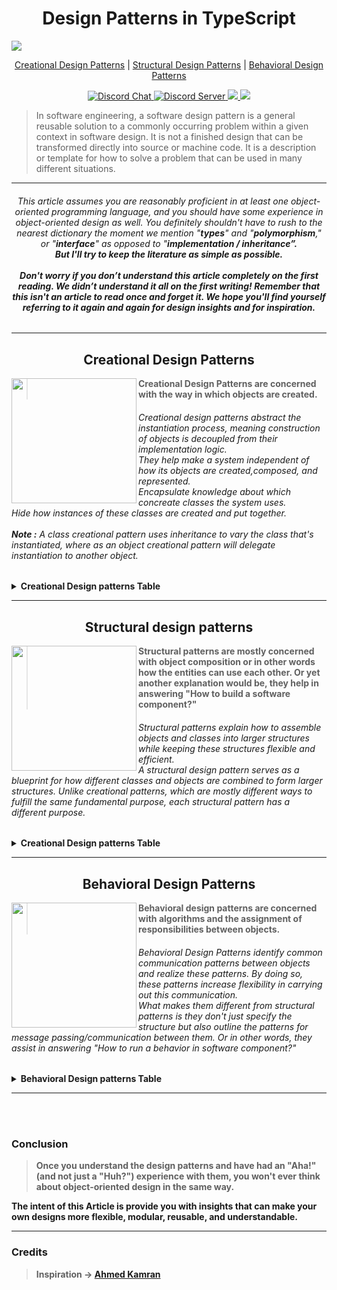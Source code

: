 <p>
  <h1 align="center">Design Patterns in TypeScript</h1> 
  <img src="https://user-images.githubusercontent.com/24829816/71924346-3e6fc300-31a8-11ea-8291-158e5afba3f7.png" />
</p>

<p align="center">
  <a href="#features">Creational Design Patterns</a> |
  <a href="#installation">Structural Design Patterns</a> |
  <a href="#getting-started">Behavioral Design Patterns</a>
</p>

<p align="center">
  <a href="https://discord.gg/AYrsqBG">
        <img src="https://img.shields.io/badge/chat-on%20discord-7289DA.svg" alt="Discord Chat" />
    </a>
  <a href="https://discord.gg/AYrsqBG">
    <img src="https://discordapp.com/api/guilds/633776704145457154/widget.png?style=shield" alt="Discord Server">
  </a>
  <a href="https://twitter.com/intent/tweet?text=Design%20Patterns%20in%20TypeScript%20&url=https://github.com/MidasXIV/Design-Patterns-in-TypeScript&hashtags=typescript,javascript,designpatterns,github">
    <img src="https://img.shields.io/twitter/url/http/shields.io.svg?style=social" />
  </a>
  <a href="https://github.com/MidasXIV/Design-Patterns-in-TypeScript/stargazers/">
    <img src="https://img.shields.io/github/stars/MidasXIV/Design-Patterns-in-TypeScript.svg?style=social&label=Star&maxAge=2592000" />
  </a>
</p>


> In software engineering, a software design pattern is a general reusable solution to a commonly occurring problem within a given context in software design. It is not a finished design that can be transformed directly into source or machine code. It is a description or template for how to solve a problem that can be used in many different situations.

___

<h6 align="center">
 This article assumes you are reasonably proficient in at least one object-oriented programming language, and you should have some experience in object-oriented design as well. You definitely shouldn't have to rush to the nearest dictionary the moment we mention "<b>types</b>" and "<b>polymorphism</b>," or "<b>interface</b>" as opposed to "<b>implementation / inheritance<b>”.
 <br>But I'll try to keep the literature as simple as possible.
 <br><br>Don't worry if you don’t understand this article completely on the first reading. We didn’t understand it all on the first writing! Remember that this isn't an article to read once and forget it. We hope you'll find yourself referring to it again and again for design insights and for inspiration.
</h6>

___

<p>
  <h2 align="center">Creational Design Patterns</h1>
</p>

<img align="left" width="200" src="https://user-images.githubusercontent.com/24829816/72103829-7b23f180-3343-11ea-8dd0-c90eae4903b9.png">

> Creational Design Patterns are concerned with the way in which objects are created.

<h6>
  Creational design patterns abstract the instantiation process, meaning construction of objects is decoupled from their implementation logic.<br>
  They help make a system independent of how its objects are created,composed, and represented.<br>
  Encapsulate knowledge about which concreate classes the system uses.<br>
  Hide how instances of these classes are created and put together.<br><br>
  <b>Note :</b> A class creational pattern uses inheritance to vary the class that's instantiated, where as an object creational pattern will delegate instantiation to another object.
</h6>

<details>
  <summary>Creational Design patterns Table</summary>
  <Br>
    
| Thumbnail       | Design Pattern                                                                   |
| :-------------: | :------------------------------------------------------------------------------- |
| <img src="https://images.squarespace-cdn.com/content/5108795ce4b04beb3ec2886e/1550776903598-G2JSY8UJ22MJG86HNPOV/udacity-logo.jpg?format=500w&content-type=image%2Fjpeg" alt="Udacity" width="150"/>| [Factory Method](https://classroom.udacity.com/courses/ud187) <h6>The factory pattern takes out the responsibility of instantiating a object from the class to a Factory class.<br>Creates an instance of several derived classes.</h6>  |
| <img src="https://images.squarespace-cdn.com/content/5108795ce4b04beb3ec2886e/1550776903598-G2JSY8UJ22MJG86HNPOV/udacity-logo.jpg?format=500w&content-type=image%2Fjpeg" alt="Udacity" width="150"/>| [Abstract Factory](https://classroom.udacity.com/courses/ud187) <h6>Allows us to create a Factory for factory classes.<br>The abstract factory pattern provides a way to encapsulate a group of individual factories that have a common theme without specifying their concrete classes.</h6>  |
| <img src="https://images.squarespace-cdn.com/content/5108795ce4b04beb3ec2886e/1550776903598-G2JSY8UJ22MJG86HNPOV/udacity-logo.jpg?format=500w&content-type=image%2Fjpeg" alt="Udacity" width="150"/>| [Builder](https://classroom.udacity.com/courses/ud187) <h6>Creating an object step by step and a method to finally get the object instance.<br>Allows you to create different flavors of an object while avoiding constructor pollution. Useful when there could be several flavors of an object. Or when there are a lot of steps involved in creation of an object.</h6>  |
| <img src="https://images.squarespace-cdn.com/content/5108795ce4b04beb3ec2886e/1550776903598-G2JSY8UJ22MJG86HNPOV/udacity-logo.jpg?format=500w&content-type=image%2Fjpeg" alt="Udacity" width="150"/>| [Prototype](https://classroom.udacity.com/courses/ud187) <h6>Create object based on an existing object through cloning.<br>	Creating a new object instance from another similar instance and then modify according to our requirements.</h6>  |
| <img src="https://images.squarespace-cdn.com/content/5108795ce4b04beb3ec2886e/1550776903598-G2JSY8UJ22MJG86HNPOV/udacity-logo.jpg?format=500w&content-type=image%2Fjpeg" alt="Udacity" width="150"/>| [Singleton](https://classroom.udacity.com/courses/ud187) <h6>In Ensures a class has only one instance and provide a global point of access to it.<br>Singleton pattern is a software design pattern that restricts the instantiation of a class to one object. This is useful when exactly one object is needed to coordinate actions across the system.</h6>  |
| <img src="https://images.squarespace-cdn.com/content/5108795ce4b04beb3ec2886e/1550776903598-G2JSY8UJ22MJG86HNPOV/udacity-logo.jpg?format=500w&content-type=image%2Fjpeg" alt="Udacity" width="150"/>| [Object Pool Design Pattern](https://classroom.udacity.com/courses/ud187) <h6>Object pools are used to manage the object caching.<br>Avoid expensive acquisition and release of resources by recycling objects that are no longer in use.</h6>  |

</details>

***

<p>
  <h2 align="center">Structural design patterns</h1>
</p>

<img align="left" width="200" src="https://user-images.githubusercontent.com/24829816/72209505-6ae94f00-34c8-11ea-996b-c215e4be7e17.png">

> Structural patterns are mostly concerned with object composition or in other words how the entities can use each other. Or yet another explanation would be, they help in answering "How to build a software component?"

<h6>
  Structural patterns explain how to assemble objects and classes into larger structures while keeping these structures flexible and efficient.<br>
  A structural design pattern serves as a blueprint for how different classes and objects are combined to form larger structures. Unlike creational patterns, which are mostly different ways to fulfill the same fundamental purpose, each structural pattern has a different purpose.
<br>
</h6>

<details>
  <summary>Creational Design patterns Table</summary>
  <Br>
   
| Thumbnail       | Design Pattern                                                                   |
| :-------------: | :------------------------------------------------------------------------------- |
| <img src="https://images.squarespace-cdn.com/content/5108795ce4b04beb3ec2886e/1550776903598-G2JSY8UJ22MJG86HNPOV/udacity-logo.jpg?format=500w&content-type=image%2Fjpeg" alt="Udacity" width="150"/>| [Adapter](https://classroom.udacity.com/courses/ud187) <h6>Provides an interface between two unrelated entities so that they can work together.</h6>  |
| <img src="https://images.squarespace-cdn.com/content/5108795ce4b04beb3ec2886e/1550776903598-G2JSY8UJ22MJG86HNPOV/udacity-logo.jpg?format=500w&content-type=image%2Fjpeg" alt="Udacity" width="150"/>| [Composite](https://classroom.udacity.com/courses/ud187) <h6>	Used when we have to implement a part-whole hierarchy. For example, a diagram made of other pieces such as circle, square, triangle, etc.</h6>  |
| <img src="https://images.squarespace-cdn.com/content/5108795ce4b04beb3ec2886e/1550776903598-G2JSY8UJ22MJG86HNPOV/udacity-logo.jpg?format=500w&content-type=image%2Fjpeg" alt="Udacity" width="150"/>| [Proxy](https://classroom.udacity.com/courses/ud187) <h6>	Provide a surrogate or placeholder for another object to control access to it.</h6>  |
| <img src="https://images.squarespace-cdn.com/content/5108795ce4b04beb3ec2886e/1550776903598-G2JSY8UJ22MJG86HNPOV/udacity-logo.jpg?format=500w&content-type=image%2Fjpeg" alt="Udacity" width="150"/>| [Flyweight](https://classroom.udacity.com/courses/ud187) <h6>	Caching and reusing object instances, used with immutable objects. For example, string pool.</h6>  |
| <img src="https://images.squarespace-cdn.com/content/5108795ce4b04beb3ec2886e/1550776903598-G2JSY8UJ22MJG86HNPOV/udacity-logo.jpg?format=500w&content-type=image%2Fjpeg" alt="Udacity" width="150"/>| [Facade](https://classroom.udacity.com/courses/ud187) <h6>	Creating a wrapper interfaces on top of existing interfaces to help client applications.</h6>  |
| <img src="https://images.squarespace-cdn.com/content/5108795ce4b04beb3ec2886e/1550776903598-G2JSY8UJ22MJG86HNPOV/udacity-logo.jpg?format=500w&content-type=image%2Fjpeg" alt="Udacity" width="150"/>| [Bridge](https://classroom.udacity.com/courses/ud187) <h6>	The bridge design pattern is used to decouple the interfaces from implementation and hiding the implementation details from the client program.</h6>  |
| <img src="https://images.squarespace-cdn.com/content/5108795ce4b04beb3ec2886e/1550776903598-G2JSY8UJ22MJG86HNPOV/udacity-logo.jpg?format=500w&content-type=image%2Fjpeg" alt="Udacity" width="150"/>| [Decorator](https://classroom.udacity.com/courses/ud187) <h6>	The decorator design pattern is used to modify the functionality of an object at runtime.</h6>  |

</details>
  
___

<p>
  <h2 align="center">Behavioral Design Patterns</h1>
</p>

<img align="left" width="200" src="https://user-images.githubusercontent.com/24829816/72209227-7be49100-34c5-11ea-939b-009fccdf77b5.png">

> Behavioral design patterns are concerned with algorithms and the assignment of responsibilities between objects.

<h6>
  Behavioral Design Patterns identify common communication patterns between objects and realize these patterns. By doing so, these patterns increase flexibility in carrying out this communication.<br>
  What makes them different from structural patterns is they don't just specify the structure but also outline the patterns for message passing/communication between them. Or in other words, they assist in answering "How to run a behavior in software component?"<br>
</h6>

<details>
  <summary>Behavioral Design patterns Table</summary>
  <Br>
    
| Thumbnail       | Design Pattern                                                                   |
| :-------------: | :------------------------------------------------------------------------------- |
| <img src="https://images.squarespace-cdn.com/content/5108795ce4b04beb3ec2886e/1550776903598-G2JSY8UJ22MJG86HNPOV/udacity-logo.jpg?format=500w&content-type=image%2Fjpeg" alt="Udacity" width="150"/>| [Template Method](https://classroom.udacity.com/courses/ud187) <h6>	used to create a template method stub and defer some of the steps of implementation to the subclasses.</h6>  |
| <img src="https://images.squarespace-cdn.com/content/5108795ce4b04beb3ec2886e/1550776903598-G2JSY8UJ22MJG86HNPOV/udacity-logo.jpg?format=500w&content-type=image%2Fjpeg" alt="Udacity" width="150"/>| [Mediator](https://classroom.udacity.com/courses/ud187) <h6>used to provide a centralized communication medium between different objects in a system.</h6>  |
| <img src="https://images.squarespace-cdn.com/content/5108795ce4b04beb3ec2886e/1550776903598-G2JSY8UJ22MJG86HNPOV/udacity-logo.jpg?format=500w&content-type=image%2Fjpeg" alt="Udacity" width="150"/>| [Chain of Responsibility](https://classroom.udacity.com/courses/ud187) <h6>	used to achieve loose coupling in software design where a request from the client is passed to a chain of objects to process them.</h6>  |
| <img src="https://images.squarespace-cdn.com/content/5108795ce4b04beb3ec2886e/1550776903598-G2JSY8UJ22MJG86HNPOV/udacity-logo.jpg?format=500w&content-type=image%2Fjpeg" alt="Udacity" width="150"/>| [Observer](https://classroom.udacity.com/courses/ud187) <h6>	useful when you are interested in the state of an object and want to get notified whenever there is any change.</h6>  |
| <img src="https://images.squarespace-cdn.com/content/5108795ce4b04beb3ec2886e/1550776903598-G2JSY8UJ22MJG86HNPOV/udacity-logo.jpg?format=500w&content-type=image%2Fjpeg" alt="Udacity" width="150"/>| [Strategy](https://classroom.udacity.com/courses/ud187) <h6>	Strategy pattern is used when we have multiple algorithm for a specific task and client decides the actual implementation to be used at runtime.</h6>  |
| <img src="https://images.squarespace-cdn.com/content/5108795ce4b04beb3ec2886e/1550776903598-G2JSY8UJ22MJG86HNPOV/udacity-logo.jpg?format=500w&content-type=image%2Fjpeg" alt="Udacity" width="150"/>| [Command](https://classroom.udacity.com/courses/ud187) <h6>	Command Pattern is used to implement lose coupling in a request-response model.</h6>  |
| <img src="https://images.squarespace-cdn.com/content/5108795ce4b04beb3ec2886e/1550776903598-G2JSY8UJ22MJG86HNPOV/udacity-logo.jpg?format=500w&content-type=image%2Fjpeg" alt="Udacity" width="150"/>| [State](https://classroom.udacity.com/courses/ud187) <h6>	State design pattern is used when an Object change it’s behavior based on it’s internal state.</h6>  |
| <img src="https://images.squarespace-cdn.com/content/5108795ce4b04beb3ec2886e/1550776903598-G2JSY8UJ22MJG86HNPOV/udacity-logo.jpg?format=500w&content-type=image%2Fjpeg" alt="Udacity" width="150"/>| [Visitor](https://classroom.udacity.com/courses/ud187) <h6>	Visitor pattern is used when we have to perform an operation on a group of similar kind of Objects.</h6>  |
| <img src="https://images.squarespace-cdn.com/content/5108795ce4b04beb3ec2886e/1550776903598-G2JSY8UJ22MJG86HNPOV/udacity-logo.jpg?format=500w&content-type=image%2Fjpeg" alt="Udacity" width="150"/>| [Interpreter](https://classroom.udacity.com/courses/ud187) <h6>	defines a grammatical representation for a language and provides an interpreter to deal with this grammar.</h6>  |
| <img src="https://images.squarespace-cdn.com/content/5108795ce4b04beb3ec2886e/1550776903598-G2JSY8UJ22MJG86HNPOV/udacity-logo.jpg?format=500w&content-type=image%2Fjpeg" alt="Udacity" width="150"/>| [Iterator](https://classroom.udacity.com/courses/ud187) <h6>	used to provide a standard way to traverse through a group of Objects.</h6>  |
| <img src="https://images.squarespace-cdn.com/content/5108795ce4b04beb3ec2886e/1550776903598-G2JSY8UJ22MJG86HNPOV/udacity-logo.jpg?format=500w&content-type=image%2Fjpeg" alt="Udacity" width="150"/>| [Memento](https://classroom.udacity.com/courses/ud187) <h6>	The memento design pattern is used when we want to save the state of an object so that we can restore later on.</h6>  |

</details>

___

<br><br>
### Conclusion

> Once you understand the design patterns and have had an "**Aha!**" (and not just a "Huh?") experience with them, you won't ever think about object-oriented design in the same way.

The intent of this Article is provide you with insights that can make your own designs more flexible, modular, reusable, and understandable.
___

### Credits

> Inspiration -> [Ahmed Kamran](https://twitter.com/kamranahmedse)
